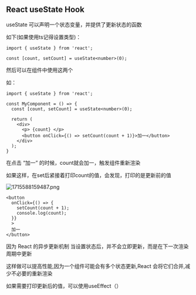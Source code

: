 ## React useState Hook

useState 可以声明一个状态变量，并提供了更新状态的函数

如下(如果使用ts记得设置类型)：

```tsx
import { useState } from 'react';

const [count, setCount] = useState<number>(0);
```

然后可以在组件中使用这两个

如：

```tsx
import { useState } from 'react';

const MyComponent = () => {
  const [count, setCount] = useState<number>(0);

  return (
    <div>
      <p> {count} </p>
      <button onClick={() => setCount(count + 1)}>加一</button>
    </div>
  );
}
```

在点击 “加一” 的时候，count就会加一，触发组件重新渲染

如果这样，在set后紧接着打印count的值，会发现，打印的是更新前的值

![1715588159487.png](https://pic2.ziyuan.wang/user/xiaojian/2024/05/1715588159487_8617a9efb6347.png)

```tsx
<button
  onClick={() => {
    setCount(count + 1);
    console.log(count);
  }}
  >
  加一
</button>
```

因为 React 的异步更新机制 当设置状态后，并不会立即更新，而是在下一次渲染周期中更新 

这样做可以提高性能,因为一个组件可能会有多个状态更新,React 会将它们合并,减少不必要的重新渲染



如果需要打印更新后的值，可以使用useEffect（）